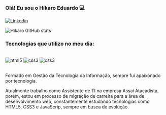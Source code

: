 ### Olá! Eu sou o Híkaro Eduardo 💻

[![Linkedin](https://img.shields.io/badge/LinkedIn-0077B5?style=for-the-badge&logo=linkedin&logoColor=white)](https://www.linkedin.com/in/h%C3%ADkaro-eduardo-0893371b7/)

![Híkaro GitHub stats](https://github-readme-stats.vercel.app/api?username=hikaroeduardo&show_icons=true&theme=radical)

### Tecnologias que utilizo no meu dia:

<div style="display: inline_block"><br>
  <img alt="html5" src="https://img.shields.io/badge/HTML5-E34F26?style=for-the-badge&logo=html5&logoColor=white">
  <img alt="css3" src="https://img.shields.io/badge/CSS3-1572B6?style=for-the-badge&logo=css3&logoColor=white">
  <img alt="css3" src="https://img.shields.io/badge/JavaScript-F7DF1E?style=for-the-badge&logo=javascript&logoColor=black">
</div> <br>

Formado em Gestão da Tecnologia da Informação, sempre fui apaixonado por tecnologia. 

Atualmente trabalho como Assistente de TI na empresa Assaí Atacadista, porém, estou em processo de migração de carreira para a área de desenvolvimento web, constantemente estudando tecnologias como HTML5, CSS3 e JavaScrip, sempre em busca de evolução.
